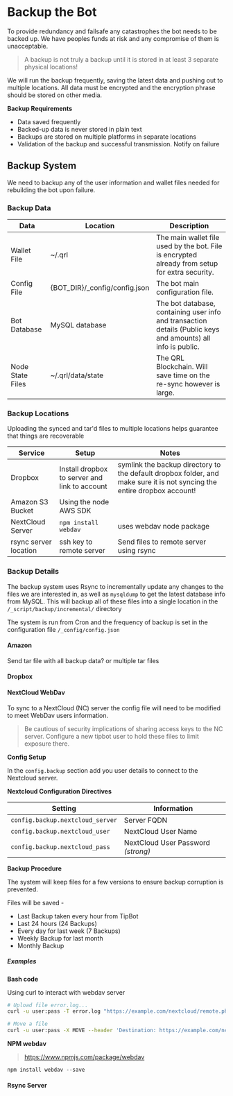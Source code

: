 # Backup the Bot

To provide redundancy and failsafe any catastrophes the bot needs to be backed up. We have peoples funds at risk and any compromise of them is unacceptable.

> A backup is not truly a backup until it is stored in at least 3 separate physical locations!

We will run the backup frequently, saving the latest data and pushing out to multiple locations. All data must be encrypted and the encryption phrase should be stored on other media.

**Backup Requirements**

- Data saved frequently
- Backed-up data is never stored in plain text
- Backups are stored on multiple platforms in separate locations
- Validation of the backup and successful transmission. Notify on failure

## Backup System

We need to backup any of the user information and wallet files needed for rebuilding the bot upon failure.

### Backup Data 

| Data | Location | Description | 
| ---- | ---------| ----------- |
| Wallet File | ~/.qrl | The main wallet file used by the bot. File is encrypted already from setup for extra security. 
| Config File | {BOT_DIR}/_config/config.json | The bot main configuration file. |
| Bot Database | MySQL database | The bot database, containing user info and transaction details (Public keys and amounts) all info is public. |
| Node State Files | ~/.qrl/data/state | The QRL Blockchain. Will save time on the re-sync however is large. |


### Backup Locations

Uploading the synced and tar'd files to multiple locations helps guarantee that things are recoverable

| Service | Setup | Notes | 
| ------- | ----- | ----------- |
| Dropbox | Install dropbox to server and link to account | symlink the backup directory to the default dropbox folder, and make sure it is not syncing the entire dropbox account!|
| Amazon S3 Bucket | Using the node AWS SDK | | 
| NextCloud Server | `npm install webdav` | uses webdav node package |
| rsync server location | ssh key to remote server | Send files to remote server using rsync |


### Backup Details

The backup system uses Rsync to incrementally update any changes to the files we are interested in, as well as `mysqldump` to get the latest database info from MySQL. This will backup all of these files into a single location in the `/_script/backup/incremental/` directory

The system is run from Cron and the frequency of backup is set in the configuration file `/_config/config.json`


#### Amazon


Send tar file with all backup data? or multiple tar files

#### Dropbox


#### NextCloud WebDav

To sync to a NextCloud (NC) server the config file will need to be modified to meet WebDav users information.

> Be cautious of security implications of sharing access keys to the NC server. Configure a new tipbot user to hold these files to limit exposure there.

**Config Setup**

In the `config.backup` section add you user details to connect to the Nextcloud server. 

**Nextcloud Configuration Directives**

| Setting | Information |
| --- | --- |
| `config.backup.nextcloud_server` | Server FQDN |
| `config.backup.nextcloud_user` | NextCloud User Name |
| `config.backup.nextcloud_pass` | NextCloud User Password *(strong)* |


**Backup Procedure**

The system will keep files for a few versions to ensure backup corruption is prevented.

Files will be saved -

- Last Backup taken every hour from TipBot
- Last 24 hours (24 Backups)
- Every day for last week (7 Backups)
- Weekly Backup for last month
- Monthly Backup

##### Examples

**Bash code**

Using curl to interact with webdav server

```bash
# Upload file error.log...
curl -u user:pass -T error.log "https://example.com/nextcloud/remote.php/dav/files/USERNAME/$(date '+%d-%b-%Y')/error.log"

# Move a file
curl -u user:pass -X MOVE --header 'Destination: https://example.com/nextcloud/remote.php/dav/files/USERNAME/target.jpg' https://example.com/nextcloud/remote.php/dav/files/USERNAME/source.jpg

```


**NPM webdav**

> https://www.npmjs.com/package/webdav

`npm install webdav --save`


#### Rsync Server



